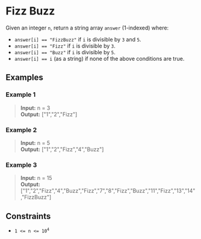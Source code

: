 # Fizz Buzz

Given an integer `n`, return a string array `answer` (1-indexed) where:

- `answer[i] == "FizzBuzz"` if `i` is divisible by `3` and `5`.
- `answer[i] == "Fizz"` if `i` is divisible by `3`.
- `answer[i] == "Buzz"` if `i` is divisible by `5`.
- `answer[i] == i` (as a string) if none of the above conditions are true.

## Examples
### Example 1
> **Input:** n = 3  
> **Output:** ["1","2","Fizz"]

### Example 2
> **Input:** n = 5  
> **Output:** ["1","2","Fizz","4","Buzz"]

### Example 3
> **Input:** n = 15  
> **Output:** ["1","2","Fizz","4","Buzz","Fizz","7","8","Fizz","Buzz","11","Fizz","13","14","FizzBuzz"]

## Constraints

- <code>1 <= n <= 10<sup>4</sup></code>